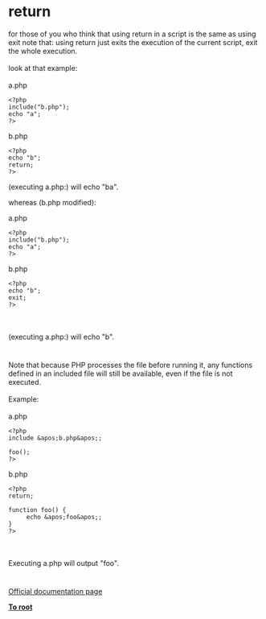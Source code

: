 # return



for those of you who think that using return in a script is the same as using exit note that: using return just exits the execution of the current script, exit the whole execution.<br><br>look at that example:<br><br>a.php<br>

```
<?php
include("b.php");
echo "a";
?>
```


b.php


```
<?php
echo "b";
return;
?>
```


(executing a.php:) will echo "ba".

whereas (b.php modified):

a.php


```
<?php
include("b.php");
echo "a";
?>
```


b.php


```
<?php
echo "b";
exit;
?>
```
<br><br>(executing a.php:) will echo "b".  

#

Note that because PHP processes the file before running it, any functions defined in an included file will still be available, even if the file is not executed.<br><br>Example:<br><br>a.php<br>

```
<?php
include &apos;b.php&apos;;

foo();
?>
```


b.php


```
<?php
return;

function foo() {
     echo &apos;foo&apos;;
}
?>
```
<br><br>Executing a.php will output "foo".  

#

[Official documentation page](https://www.php.net/manual/en/function.return.php)

**[To root](/README.md)**